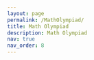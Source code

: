 ```yaml
---
layout: page
permalink: /MathOlympiad/
title: Math Olympiad
description: Math Olympiad
nav: true
nav_order: 8
---
```


<!--
For now, this page is assumed to be a static description of your courses. You can convert it to a collection similar to `_projects/` so that you can have a dedicated page for each course.

Organize your courses by years, topics, or universities, however you like!
-->